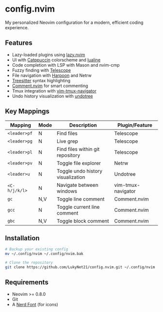 # config.nvim

My personalized Neovim configuration for a modern, efficient coding experience.

## Features

- Lazy-loaded plugins using [lazy.nvim](lua/lukynet/lazy.lua)
- UI with [Catppuccin](lua/plugins/catppuccin.lua) colorscheme and [lualine](lua/plugins/lua-line.lua)
- Code completion with LSP with Mason and nvim-cmp
- Fuzzy finding with [Telescope](lua/plugins/telescope.lua)
- File navigation with [Harpoon](lua/plugins/haroppn.lua) and Netrw
- [Treesitter](lua/plugins/treesitter.lua) syntax highlighting
- [Comment.nvim](lua/plugins/comment.lua) for smart commenting
- Tmux integration with [vim-tmux-navigator](lua/plugins/vtn.lua)
- Undo history visualization with [undotree](lua/plugins/undotree.lua)

## Key Mappings

| Mapping       | Mode | Description                       | Plugin/Feature    |
|---------------|------|-----------------------------------|-------------------|
| `<leader>pf`  | N    | Find files                        | Telescope         |
| `<leader>pg`  | N    | Live grep                         | Telescope         |
| `<leader>pl`  | N    | Find files within git repository  | Telescope         |
| `<leader>pv`  | N    | Toggle file explorer              | Netrw             |
| `<leader>u`   | N    | Toggle undo history visualization | Undotree          |
| `<C-h/j/k/l>` | N    | Navigate between windows          | vim-tmux-navigator|
| `gc`          | N,V  | Toggle line comment               | Comment.nvim      |
| `gcc`         | N    | Toggle current line comment       | Comment.nvim      |
| `gbc`         | N,V  | Toggle block comment              | Comment.nvim      |

## Installation

```bash
# Backup your existing config
mv ~/.config/nvim ~/.config/nvim.bak

# Clone the repository
git clone https://github.com/LukyNet21/config.nvim.git ~/.config/nvim
```

## Requirements

- Neovim >= 0.8.0
- Git
- A [Nerd Font](https://www.nerdfonts.com/) (for icons)